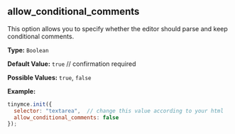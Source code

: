 ## allow_conditional_comments

This option allows you to specify whether the editor should parse and keep conditional comments.

**Type:** `Boolean`

**Default Value:** `true`  // confirmation required

**Possible Values:** `true`, `false`

**Example:**

```js
tinymce.init({
  selector: "textarea",  // change this value according to your html
  allow_conditional_comments: false
});
```
